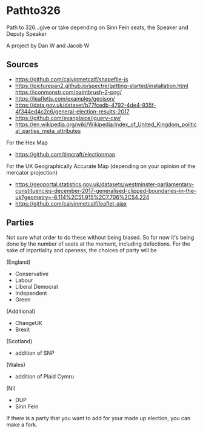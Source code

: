 # Pathto326
Path to 326...give or take depending on Sinn Fein seats, the Speaker and Deputy Speaker

A project by Dan W and Jacob W

## Sources
- https://github.com/calvinmetcalf/shapefile-js
- https://picturepan2.github.io/spectre/getting-started/installation.html
https://iconmonstr.com/paintbrush-2-png/
- https://leafletjs.com/examples/geojson/
- https://data.gov.uk/dataset/b77fcedb-4792-4de4-935f-4f344ed4c2c6/general-election-results-2017
- https://github.com/evanplaice/jquery-csv/
- https://en.wikipedia.org/wiki/Wikipedia:Index_of_United_Kingdom_political_parties_meta_attributes

For the Hex Map
- https://github.com/timcraft/electionmap

For the UK Geographically Accurate Map (depending on your opinion of the mercator projection)
- https://geoportal.statistics.gov.uk/datasets/westminster-parliamentary-constituencies-december-2017-generalised-clipped-boundaries-in-the-uk?geometry=-8.114%2C51.915%2C7.706%2C54.224
- https://github.com/calvinmetcalf/leaflet-ajax

## Parties
Not sure what order to do these without being biased. So for now it's being done by the number of seats at the moment, including defections. For the sake of inpartiality and openess, the choices of party will be 

(England)
- Conservative
- Labour 
- Liberal Democrat
- Independent
- Green

(Additional)
- ChangeUK
- Brexit

(Scotland)
- addition of SNP

(Wales)
- addition of Plaid Cymru

(NI)
- DUP 
- Sinn Fein

If there is a party that you want to add for your made up election, you can make a fork.
